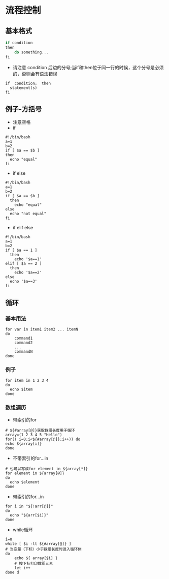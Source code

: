 # 流程控制

## 基本格式
  ```js
  if condition
  then
      do something...
  fi
  ```
  - 请注意 condition 后边的分号;当if和then位于同一行的时候，这个分号是必须的，否则会有语法错误
  ```shell
  if  condition;  then
    statement(s)
  fi
  ```
   
## 例子-方括号
  - 注意空格
  - if
  ```shell
  #!/bin/bash
  a=1
  b=2
  if [ $a == $b ]
  then
    echo "equal"
  fi
  ```
  - if else
  ```shell
  #!/bin/bash
  a=1
  b=2
  if [ $a == $b ]
    then
      echo "equal"
  else
    echo "not equal"
  fi
  ```
  - if elif else
  ```shell
  #!/bin/bash
  a=1
  b=2
  if [ $a == 1 ]
    then
      echo '$a==1'
  elif [ $a == 2 ]
    then
      echo '$a==2'
  else
    echo '$a==3'
  fi
  ```

## 循环
### 基本用法
```shell
for var in item1 item2 ... itemN
do
    command1
    command2
    ...
    commandN
done
```
### 例子
```
for item in 1 2 3 4
do
  echo $item
done
```
### 数组遍历
  - 带索引的for
```shell
# ${#array[@]}获取数组长度用于循环
array=(1 2 3 4 5 "Hello")
for(( i=0;i<${#array[@]};i++)) do
echo ${array[i]}
done
```
  - 不带索引的for...in
```shell
# 也可以写成for element in ${array[*]}
for element in ${array[@]}
do
  echo $element
done
```
  - 带索引的for...in
```shell
for i in "${!arr[@]}"  
do   
  echo "${arr[$i]}"  
done 
```
  - while循环
```shell
i=0  
while [ $i -lt ${#array[@]} ]  
# 当变量（下标）小于数组长度时进入循环体
do  
    echo ${ array[$i] }  
    # 按下标打印数组元素
    let i++  
done d
```